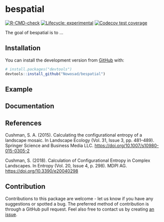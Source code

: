 
<!-- README.md is generated from README.Rmd. Please edit that file -->

# bespatial

<!-- badges: start -->
[![R-CMD-check](https://github.com/Nowosad/bespatial/workflows/R-CMD-check/badge.svg)](https://github.com/Nowosad/bespatial/actions)
[![Lifecycle:
experimental](https://img.shields.io/badge/lifecycle-experimental-orange.svg)](https://lifecycle.r-lib.org/articles/stages.html#experimental)
[![Codecov test
coverage](https://codecov.io/gh/Nowosad/bespatial/branch/master/graph/badge.svg)](https://codecov.io/gh/Nowosad/bespatial?branch=master)
<!-- badges: end -->

The goal of bespatial is to …

## Installation

<!-- You can install the released version of bespatial from [CRAN](https://CRAN.R-project.org) with: -->
<!-- ``` r -->
<!-- install.packages("bespatial") -->
<!-- ``` -->

You can install the development version from
[GitHub](https://github.com/) with:

``` r
# install.packages("devtools")
devtools::install_github("Nowosad/bespatial")
```

## Example

## Documentation

## References

Cushman, S. A. (2015). Calculating the configurational entropy of a
landscape mosaic. In Landscape Ecology (Vol. 31, Issue 3, pp. 481–489).
Springer Science and Business Media LLC.
<https://doi.org/10.1007/s10980-015-0305-2>

Cushman, S. (2018). Calculation of Configurational Entropy in Complex
Landscapes. In Entropy (Vol. 20, Issue 4, p. 298). MDPI AG.
<https://doi.org/10.3390/e20040298>

## Contribution

Contributions to this package are welcome - let us know if you have any
suggestions or spotted a bug. The preferred method of contribution is
through a GitHub pull request. Feel also free to contact us by creating
[an issue](https://github.com/nowosad/bespatial/issues).
